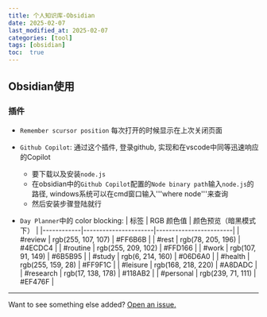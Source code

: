 ```yaml
---
title: 个人知识库-Obsidian
date: 2025-02-07
last_modified_at: 2025-02-07
categories: [tool]
tags: [obsidian]
toc:  true
---
```



## Obsidian使用

### 插件
- `Remember scursor position` 每次打开的时候显示在上次关闭页面

- `Github Copilot`: 通过这个插件, 登录github, 实现和在vscode中同等迅速响应的Copilot
    - 要下载以及安装`node.js`
    - 在obsidian中的`Github Copilot`配置的`Node binary path`输入`node.js`的路径, windows系统可以在cmd窗口输入'''where node'''来查询
    - 然后安装步骤登陆就行

- `Day Planner`中的 color blocking:
    | 标签       | RGB 颜色值   | 颜色预览（暗黑模式下） |
    |------------|----------------------|------------------------|
    | #review    | rgb(255, 107, 107) | #FF6B6B |
    | #rest      | rgb(78, 205, 196)  | #4ECDC4 |
    | #routine   | rgb(255, 209, 102) | #FFD166 |
    | #work      | rgb(107, 91, 149)  | #6B5B95 |
    | #study     | rgb(6, 214, 160)   | #06D6A0 |
    | #health    | rgb(255, 159, 28)  | #FF9F1C |
    | #leisure   | rgb(168, 218, 220) | #A8DADC |
    | #research  | rgb(17, 138, 178)  | #118AB2 |
    | #personal  | rgb(239, 71, 111)  | #EF476F |


---

Want to see something else added? <a href="https://github.com/MingshuoXu/MingshuoXu.github.io/issues/new">Open an issue.</a>

[^fn-sample_footnote]: Handy! Now click the return link to go back.
